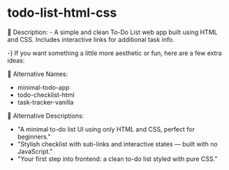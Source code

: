 # todo-list-html-css

🔹 Description:
    - A simple and clean To-Do List web app built using HTML and CSS. Includes interactive links for additional task info.
 
 -} If you want something a little more aesthetic or fun, here are a few extra ideas:

🔹 Alternative Names:
   - minimal-todo-app
   - todo-checklist-html
   - task-tracker-vanilla

🔹 Alternative Descriptions:
   - "A minimal to-do list UI using only HTML and CSS, perfect for beginners."
   - "Stylish checklist with sub-links and interactive states — built with no JavaScript."
   - "Your first step into frontend: a clean to-do list styled with pure CSS."









